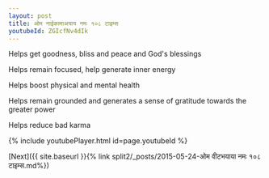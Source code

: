 ```yaml
---
layout: post
title: ओम नाईकामाअयाय नमः १०८ टाइम्स
youtubeId: ZGIcfNv4dIk
---
```

 
 
Helps get goodness, bliss and peace and God's blessings
 
Helps remain focused, help generate inner energy 
 
Helps boost physical and mental health 
 
Helps remain grounded and generates a sense of gratitude towards the greater power 
 
Helps reduce bad karma
 
 
 
 


{% include youtubePlayer.html id=page.youtubeId %}
 
[Next]({{ site.baseurl }}{% link  split2/_posts/2015-05-24-ओम वीटभयाया नमः १०८ टाइम्स.md%})
 

